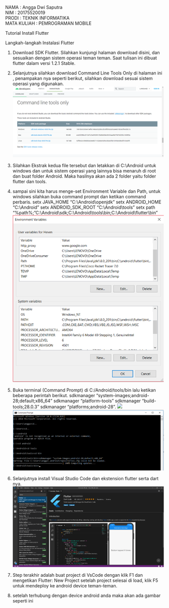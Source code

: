 NAMA : Angga Dwi Saputra <br>
NIM : 20175520019 <br>
PRODI : TEKNIK INFORMATIKA <br>
MATA KULIAH : PEMROGRAMAN MOBILE <br>


Tutorial Install Flutter

Langkah-langkah Instalasi Flutter
1. Download SDK Flutter. Silahkan kunjungi halaman download disini, dan sesuaikan dengan sistem operasi teman teman.
   Saat tulisan ini dibuat flutter dalam versi 1.2.1 Stable.

2. Selanjutnya silahkan download Command Line Tools Only di halaman ini , penampakan nya seperti berikut,
   silahkan download sesuai sistem operasi yang digunakan. <img src="iya.png">

3. Silahkan Ekstrak kedua file tersebut dan letakkan di C:\Android untuk windows dan untuk sistem operasi yang lainnya bisa menaruh di root dan buat folder Android. Maka hasilnya akan ada 2 folder yaitu folder flutter dan tools.

4. sampai sini kita harus menge-set Environment Variable dan Path, untuk windows silahkan buka command prompt dan ketikan command perbaris. 
setx JAVA_HOME “C:\Android\openjdk” 
setx ANDROID_HOME “C:\Android” 
setx ANDROID_SDK_ROOT “C:\Android\tools” 
setx path “%path%;”C:\Android\sdk;C:\Android\tools\bin;C:\Android\flutter\bin” <img src="env.png">

5. Buka terminal (Command Prompt) di C:/Android/tools/bin lalu ketikan beberapa perintah berikut. sdkmanager “system-images;android-28;default;x86_64” sdkmanager “platform-tools” sdkmanager “build-tools;28.0.3” sdkmanager “platforms;android-28”. 
<img src="100 4 ary.png"> <img src="100 2 ary.png">

6. Selanjutnya install Visual Studio Code dan ekstension flutter serta dart nya. <img src="vsc.png">

7. Step terakhir adalah buat project di VsCode dengan klik F1 dan mengetikan Flutter: New Project setelah project selesai di load, klik F5 untuk mendeploy ke android device teman-teman.

8. setelah terhubung dengan device android anda maka akan ada gambar seperti ini 
